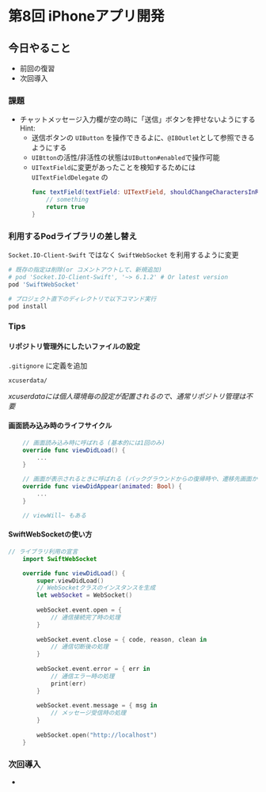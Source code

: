 # 第8回 iPhoneアプリ開発

## 今日やること
- 前回の復習
- 次回導入

### 課題
- チャットメッセージ入力欄が空の時に「送信」ボタンを押せないようにする
  Hint: 
  - 送信ボタンの `UIButton` を操作できるよに、`@IBOutlet`として参照できるようにする
  - `UIBtton`の活性/非活性の状態は`UIButton#enabled`で操作可能
  - `UITextField`に変更があったことを検知するためには `UITextFieldDelegate` の
    ```swift
    func textField(textField: UITextField, shouldChangeCharactersInRange range: NSRange, replacementString string: String) -> Bool {
        // something
        return true
    }
    ```

### 利用するPodライブラリの差し替え

`Socket.IO-Client-Swift` ではなく `SwiftWebSocket` を利用するように変更

```ruby
# 既存の指定は削除(or コメントアウトして、新規追加)
# pod 'Socket.IO-Client-Swift', '~> 6.1.2' # Or latest version
pod 'SwiftWebSocket'
```

```bash
# プロジェクト直下のディレクトリで以下コマンド実行
pod install
```

### Tips
#### リポジトリ管理外にしたいファイルの設定
`.gitignore` に定義を追加
```
xcuserdata/
```
*xcuserdataには個人環境毎の設定が配置されるので、通常リポジトリ管理は不要*

#### 画面読み込み時のライフサイクル
```swift
    // 画面読み込み時に呼ばれる (基本的には1回のみ)
    override func viewDidLoad() {
        ...
    }

    // 画面が表示されるときに呼ばれる (バックグラウンドからの復帰時や、遷移先画面から戻ってきたときなど含む)
    override func viewDidAppear(animated: Bool) {
        ...
    }

    // viewWill~ もある
```

#### SwiftWebSocketの使い方
```swift
// ライブラリ利用の宣言
    import SwiftWebSocket

    override func viewDidLoad() {
        super.viewDidLoad()
        // WebSocketクラスのインスタンスを生成
        let webSocket = WebSocket()
        
        webSocket.event.open = {
            // 通信接続完了時の処理
        }
        
        webSocket.event.close = { code, reason, clean in
            // 通信切断後の処理
        }
        
        webSocket.event.error = { err in
            // 通信エラー時の処理
            print(err)
        }
        
        webSocket.event.message = { msg in
            // メッセージ受信時の処理
        }
        
        webSocket.open("http://localhost")
    }
```

### 次回導入
- 
